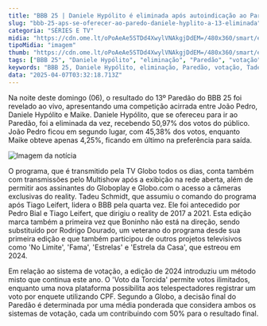 ```yaml
---
title: "BBB 25 | Daniele Hypólito é eliminada após autoindicação ao Paredão"
slug: "bbb-25-aps-se-oferecer-ao-paredo-daniele-hyplito-a-13-eliminada"
categoria: "SÉRIES E TV"
midia: "https://cdn.ome.lt/oPoAeAe5STDd4XwylVNAkgjDdEM=/480x360/smart/extras/conteudos/bbb25-daniele-hypolito-eliminada-peq.jpg"
tipoMidia: "imagem"
thumb: "https://cdn.ome.lt/oPoAeAe5STDd4XwylVNAkgjDdEM=/480x360/smart/extras/conteudos/bbb25-daniele-hypolito-eliminada-peq.jpg"
tags: ["BBB 25", "Daniele Hypólito", "eliminação", "Paredão", "votação", "Tadeu Schmidt", "Rodrigo Dourado", "Globo"]
keywords: "BBB 25, Daniele Hypólito, eliminação, Paredão, votação, Tadeu Schmidt, Rodrigo Dourado, Globo"
data: "2025-04-07T03:32:18.713Z"
---
```


Na noite deste domingo (06), o resultado do 13º Paredão do BBB 25 foi revelado ao vivo, apresentando uma competição acirrada entre João Pedro, Daniele Hypólito e Maike. Daniele Hypólito, que se ofereceu para ir ao Paredão, foi a eliminada da vez, recebendo 50,97% dos votos do público. João Pedro ficou em segundo lugar, com 45,38% dos votos, enquanto Maike obteve apenas 4,25%, ficando em último na preferência para saída.

![Imagem da notícia](https://cdn.ome.lt/D4goZy7uNHACwvBFzCVPsx0s4Bo=/fit-in/837x500/smart/uploads/conteudo/fotos/bbb25-daniele-hypolito-eliminada.jpg)

O programa, que é transmitido pela TV Globo todos os dias, conta também com transmissões pelo Multishow após a exibição na rede aberta, além de permitir aos assinantes do Globoplay e Globo.com o acesso a câmeras exclusivas do reality. Tadeu Schmidt, que assumiu o comando do programa após Tiago Leifert, lidera o BBB pela quarta vez. Ele foi antecedido por Pedro Bial e Tiago Leifert, que dirigiu o reality de 2017 a 2021. Esta edição marca também a primeira vez que Boninho não está na direção, sendo substituído por Rodrigo Dourado, um veterano do programa desde sua primeira edição e que também participou de outros projetos televisivos como 'No Limite', 'Fama', 'Estrelas' e 'Estrela da Casa', que estreou em 2024.

Em relação ao sistema de votação, a edição de 2024 introduziu um método misto que continua este ano. O 'Voto da Torcida' permite votos ilimitados, enquanto uma nova plataforma possibilita aos telespectadores registrar um voto por enquete utilizando CPF. Segundo a Globo, a decisão final do Paredão é determinada por uma média ponderada que considera ambos os sistemas de votação, cada um contribuindo com 50% para o resultado final.